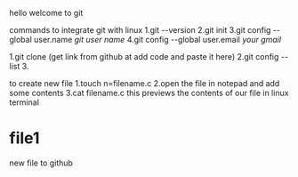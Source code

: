 hello 
welcome to git

commands to integrate git with linux
1.git --version
2.git init
3.git config --global user.name *git user name*
4.git config --global user.email *your gmail*

1.git clone (get link from github at add code and paste it here)
2.git config --list
3.

to create new file
1.touch n=filename.c
2.open the file in notepad and add some contents
3.cat filename.c
this previews the contents of our file in linux terminal


# file1
new file to github
